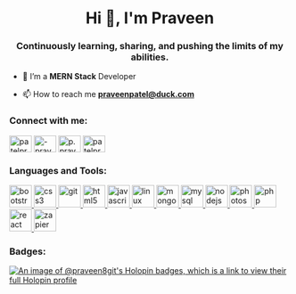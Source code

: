 <h1 align="center">Hi 👋, I'm Praveen</h1>
<h3 align="center">Continuously learning, sharing, and pushing the limits of my abilities.</h3>

- 🌱 I’m a **MERN Stack** Developer

- 📫 How to reach me **praveenpatel@duck.com**

<h3 align="left">Connect with me:</h3>
<p align="left">
<a href="https://twitter.com/patelpraveen_" target="blank"><img align="center" src="https://raw.githack.com/rahuldkjain/github-profile-readme-generator/master/src/images/icons/Social/twitter.svg" alt="patelpraveen_" height="30" width="40" /></a>
<a href="https://linkedin.com/in/-praveenpatel" target="blank"><img align="center" src="https://raw.githack.com/rahuldkjain/github-profile-readme-generator/master/src/images/icons/Social/linked-in-alt.svg" alt="-praveenpatel" height="30" width="40" /></a>
<a href="https://instagram.com/p.praveen.n" target="blank"><img align="center" src="https://raw.githack.com/rahuldkjain/github-profile-readme-generator/master/src/images/icons/Social/instagram.svg" alt="p.praveen.n" height="30" width="40" /></a>
<a href="https://www.leetcode.com/patelpraveen" target="blank"><img align="center" src="https://raw.githack.com/rahuldkjain/github-profile-readme-generator/master/src/images/icons/Social/leet-code.svg" alt="patelpraveen" height="30" width="40" /></a>
</p>

<h3 align="left">Languages and Tools:</h3>
<p align="left"> <a href="https://getbootstrap.com" target="_blank" rel="noreferrer"> <img src="https://raw.githack.com/devicons/devicon/master/icons/bootstrap/bootstrap-plain-wordmark.svg" alt="bootstrap" width="40" height="40"/> </a> <a href="https://www.w3schools.com/css/" target="_blank" rel="noreferrer"> <img src="https://raw.githack.com/devicons/devicon/master/icons/css3/css3-original-wordmark.svg" alt="css3" width="40" height="40"/> </a> <a href="https://git-scm.com/" target="_blank" rel="noreferrer"> <img src="https://www.vectorlogo.zone/logos/git-scm/git-scm-icon.svg" alt="git" width="40" height="40"/> </a> <a href="https://www.w3.org/html/" target="_blank" rel="noreferrer"> <img src="https://raw.githack.com/devicons/devicon/master/icons/html5/html5-original-wordmark.svg" alt="html5" width="40" height="40"/> </a> <a href="https://developer.mozilla.org/en-US/docs/Web/JavaScript" target="_blank" rel="noreferrer"> <img src="https://raw.githack.com/devicons/devicon/master/icons/javascript/javascript-original.svg" alt="javascript" width="40" height="40"/> </a> <a href="https://www.linux.org/" target="_blank" rel="noreferrer"> <img src="https://raw.githack.com/devicons/devicon/master/icons/linux/linux-original.svg" alt="linux" width="40" height="40"/> </a> <a href="https://www.mongodb.com/" target="_blank" rel="noreferrer"> <img src="https://raw.githack.com/devicons/devicon/master/icons/mongodb/mongodb-original-wordmark.svg" alt="mongodb" width="40" height="40"/> </a> <a href="https://www.mysql.com/" target="_blank" rel="noreferrer"> <img src="https://raw.githack.com/devicons/devicon/master/icons/mysql/mysql-original-wordmark.svg" alt="mysql" width="40" height="40"/> </a> <a href="https://nodejs.org" target="_blank" rel="noreferrer"> <img src="https://raw.githack.com/devicons/devicon/master/icons/nodejs/nodejs-original-wordmark.svg" alt="nodejs" width="40" height="40"/> </a> <a href="https://www.photoshop.com/en" target="_blank" rel="noreferrer"> <img src="https://raw.githack.com/devicons/devicon/master/icons/photoshop/photoshop-line.svg" alt="photoshop" width="40" height="40"/> </a> <a href="https://www.php.net" target="_blank" rel="noreferrer"> <img src="https://raw.githack.com/devicons/devicon/master/icons/php/php-original.svg" alt="php" width="40" height="40"/> </a> <a href="https://reactjs.org/" target="_blank" rel="noreferrer"> <img src="https://raw.githack.com/devicons/devicon/master/icons/react/react-original-wordmark.svg" alt="react" width="40" height="40"/> </a> <a href="https://zapier.com" target="_blank" rel="noreferrer"> <img src="https://www.vectorlogo.zone/logos/zapier/zapier-icon.svg" alt="zapier" width="40" height="40"/> </a> </p>

<h3 align="left">Badges:</h3>

[![An image of @praveen8git's Holopin badges, which is a link to view their full Holopin profile](https://holopin.me/praveen8git)](https://holopin.io/@praveen8git)
